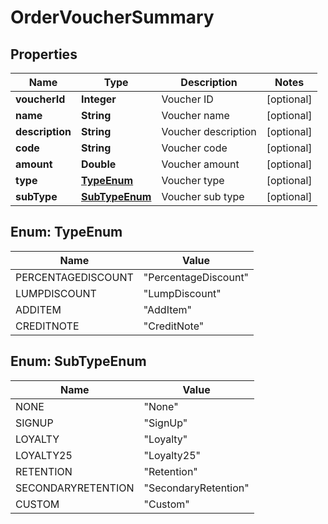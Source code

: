 
# OrderVoucherSummary

## Properties
Name | Type | Description | Notes
------------ | ------------- | ------------- | -------------
**voucherId** | **Integer** | Voucher ID |  [optional]
**name** | **String** | Voucher name |  [optional]
**description** | **String** | Voucher description |  [optional]
**code** | **String** | Voucher code |  [optional]
**amount** | **Double** | Voucher amount |  [optional]
**type** | [**TypeEnum**](#TypeEnum) | Voucher type |  [optional]
**subType** | [**SubTypeEnum**](#SubTypeEnum) | Voucher sub type |  [optional]


<a name="TypeEnum"></a>
## Enum: TypeEnum
Name | Value
---- | -----
PERCENTAGEDISCOUNT | &quot;PercentageDiscount&quot;
LUMPDISCOUNT | &quot;LumpDiscount&quot;
ADDITEM | &quot;AddItem&quot;
CREDITNOTE | &quot;CreditNote&quot;


<a name="SubTypeEnum"></a>
## Enum: SubTypeEnum
Name | Value
---- | -----
NONE | &quot;None&quot;
SIGNUP | &quot;SignUp&quot;
LOYALTY | &quot;Loyalty&quot;
LOYALTY25 | &quot;Loyalty25&quot;
RETENTION | &quot;Retention&quot;
SECONDARYRETENTION | &quot;SecondaryRetention&quot;
CUSTOM | &quot;Custom&quot;



